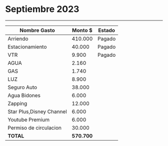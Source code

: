 # Septiembre 2023
----

| Nombre Gasto  | Monto $  | Estado |
|---|---|--|
|   Arriendo |  410.000  |  Pagado | 
|   Estacionamiento | 40.000   | Pagado  | 
|   VTR  | 9.900  | Pagado  | 
|   AGUA | 2.160 |    | 
|   GAS | 1.740 |  | 
|   LUZ | 8.900 |    |  
|   Seguro Auto | 38.000 |   |    |
|   Agua Bidones | 6.000 |    |  
|   Zapping | 12.000 |    |
|   Star Plus,Disney Channel | 6.000 |   | 
|   Youtube Premium | 6.000 |   |
|   Permiso de circulacion | 30.000 |   |
 **TOTAL** |  **570.700** |